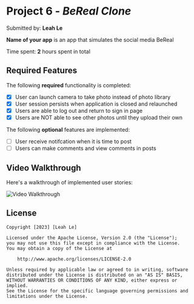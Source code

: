 # Project 6 - *BeReal Clone*

Submitted by: **Leah Le**

**Name of your app** is an app that simulates the social media BeReal

Time spent: **2** hours spent in total

## Required Features

The following **required** functionality is completed:

- [x] User can launch camera to take photo instead of photo library
- [x] User session persists when application is closed and relaunched
- [x] Users are able to log out and return to sign in page
- [x] Users are NOT able to see other photos until they upload their own		
 
The following **optional** features are implemented:

- [ ] User receive notifcation when it is time to post
- [ ] Users can make comments and view comments in posts	

## Video Walkthrough

Here's a walkthrough of implemented user stories:

<img src='/app-walkthrough.mov' title='Video Walkthrough' width='' alt='Video Walkthrough' />

## License

    Copyright [2023] [Leah Le]

    Licensed under the Apache License, Version 2.0 (the "License");
    you may not use this file except in compliance with the License.
    You may obtain a copy of the License at

        http://www.apache.org/licenses/LICENSE-2.0

    Unless required by applicable law or agreed to in writing, software
    distributed under the License is distributed on an "AS IS" BASIS,
    WITHOUT WARRANTIES OR CONDITIONS OF ANY KIND, either express or implied.
    See the License for the specific language governing permissions and
    limitations under the License.
